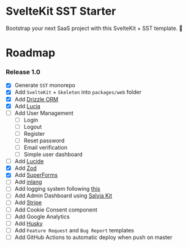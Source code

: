 # SvelteKit SST Starter

Bootstrap your next SaaS project with this SvelteKit + SST template. :rocket:

# Roadmap

### Release 1.0

- [x] Generate `SST` monorepo
- [x] Add `SvelteKit` + `Skeleton` into `packages/web` folder
- [x] Add [Drizzle ORM](https://orm.drizzle.team)
- [x] Add [Lucia](https://github.com/lucia-auth/lucia)
- [ ] Add User Management
  - [ ] Login
  - [ ] Logout
  - [ ] Register
  - [ ] Reset password
  - [ ] Email verification
  - [ ] Simple user dashboard
- [ ] Add [Lucide](https://lucide.dev/)
- [x] Add [Zod](https://github.com/colinhacks/zod)
- [x] Add [SuperForms](https://github.com/ciscoheat/sveltekit-superforms)
- [ ] Add [inlang](https://github.com/inlang/inlang)
- [ ] Add logging system following [this](https://sst.dev/chapters/setup-error-logging-in-serverless.html)
- [ ] Add Admin Dashboard using [Salvia Kit](https://github.com/salvia-kit/salvia-kit)
- [ ] Add [Stripe](https://stripe.com/it)
- [ ] Add Cookie Consent component
- [ ] Add Google Analytics
- [ ] Add [Husky](https://github.com/typicode/husky)
- [ ] Add `Feature Request` and `Bug Report` templates
- [ ] Add GitHub Actions to automatic deploy when push on master
